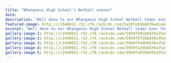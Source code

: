 ```yaml
---
title: "Whanganui High School's Netball season"
date: 
description: "Well done to our Whanganui High School Netball teams over the Netball season..."
featured-image: http://c1940652.r52.cf0.rackcdn.com/5a307e81b8d39a41ae000812/girls-netball-winning-team.jpg
excerpt: "Well done to our Whanganui High School Netball teams over the Netball season."
gallery-image-1: http://c1940652.r52.cf0.rackcdn.com/59b9f9d1b8d39a35a5000cd4/21730973_859579497524491_6139557049139244687_n.jpg
gallery-image-2: http://c1940652.r52.cf0.rackcdn.com/59b9f9f5b8d39a35a5000cda/21739985_859579537524487_6739981010301867674_n.jpg
gallery-image-3: http://c1940652.r52.cf0.rackcdn.com/59b9f9a9b8d39a35a5000cd0/21728218_859579654191142_1253617458906181638_n.jpg
gallery-image-4: http://c1940652.r52.cf0.rackcdn.com/59b9fa29b8d39a35a5000ce2/21764867_859579774191130_821564742122471001_n.jpg
gallery-image-5: http://c1940652.r52.cf0.rackcdn.com/59b9fa02b8d39a35a5000cdc/21740131_859579504191157_7895638875402841503_n.jpg
---
```


